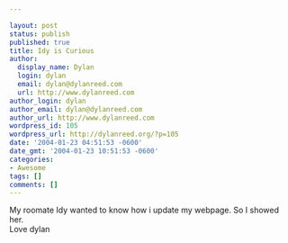 ```yaml
---

layout: post
status: publish
published: true
title: Idy is Curious
author:
  display_name: Dylan
  login: dylan
  email: dylan@dylanreed.com
  url: http://www.dylanreed.com
author_login: dylan
author_email: dylan@dylanreed.com
author_url: http://www.dylanreed.com
wordpress_id: 105
wordpress_url: http://dylanreed.org/?p=105
date: '2004-01-23 04:51:53 -0600'
date_gmt: '2004-01-23 10:51:53 -0600'
categories:
- Awesome
tags: []
comments: []
---
```


My roomate Idy wanted to know how i update my webpage. So I showed her.  
Love dylan
